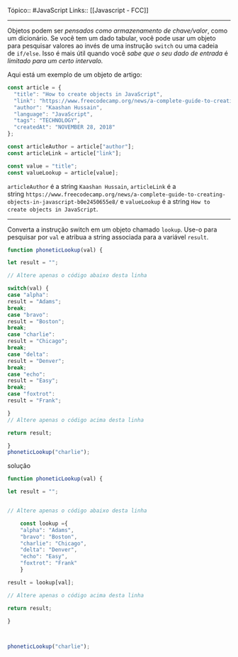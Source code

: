 Tópico:: #JavaScript 
Links:: [[Javascript - FCC]]

---

Objetos podem ser *pensados como armazenamento de chave/valor*, como um dicionário. Se você tem um dado tabular, você pode usar um objeto para pesquisar valores ao invés de uma instrução `switch` ou uma cadeia de `if/else`. Isso é mais útil quando você *sabe que o seu dado de entrada* é *limitado para um certo intervalo.*

Aqui está um exemplo de um objeto de artigo:

```js
const article = {
  "title": "How to create objects in JavaScript",
  "link": "https://www.freecodecamp.org/news/a-complete-guide-to-creating-objects-in-javascript-b0e2450655e8/",
  "author": "Kaashan Hussain",
  "language": "JavaScript",
  "tags": "TECHNOLOGY",
  "createdAt": "NOVEMBER 28, 2018"
};

const articleAuthor = article["author"];
const articleLink = article["link"];

const value = "title";
const valueLookup = article[value];
```

`articleAuthor` é a string `Kaashan Hussain`, `articleLink` é a string `https://www.freecodecamp.org/news/a-complete-guide-to-creating-objects-in-javascript-b0e2450655e8/` e `valueLookup` é a string `How to create objects in JavaScript`.

---

Converta a instrução switch em um objeto chamado `lookup`. Use-o para pesquisar por `val` e atribua a string associada para a variável `result`.

```js
function phoneticLookup(val) {

let result = "";

// Altere apenas o código abaixo desta linha

switch(val) {
case "alpha":
result = "Adams";
break;
case "bravo":
result = "Boston";
break;
case "charlie":
result = "Chicago";
break;
case "delta":
result = "Denver";
break;
case "echo":
result = "Easy";
break;
case "foxtrot":
result = "Frank";

}
// Altere apenas o código acima desta linha

return result;

}
phoneticLookup("charlie");
```


solução
```js 
function phoneticLookup(val) {

let result = "";


// Altere apenas o código abaixo desta linha

	const lookup ={
	"alpha": "Adams",
	"bravo": "Boston",
	"charlie": "Chicago",
	"delta": "Denver",
	"echo": "Easy",
	"foxtrot": "Frank"
	}

result = lookup[val];

// Altere apenas o código acima desta linha

return result;

}

  

phoneticLookup("charlie");
```
